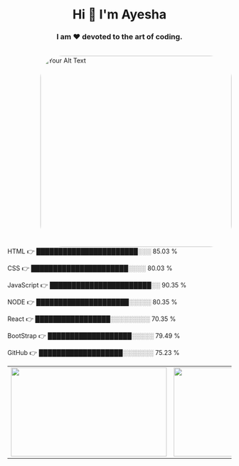 <h1 align="center">Hi 👋 I'm Ayesha</h1>
<h3 align="center">I am ❤️ devoted to the art of coding.</h3>
<br>

<img align="right" style="margin-left: 200px; border-radius: 50px;width:430px;hight:430px;" alt="Your Alt Text" src="https://miro.medium.com/v2/resize:fit:1400/format:webp/1*qdAW1TjCN57h1lbuuzvchg.gif">

HTML   👉             ███████████████████████░░░   85.03 %

CSS    👉             ██████████████████████░░░░   80.03 %

JavaScript   👉       ███████████████████████░░   90.35 %

NODE     👉           █████████████████████░░░░░   80.35 %

React    👉           █████████████████░░░░░░░░░   70.35 %

BootStrap  👉         ███████████████████░░░░░   79.49 %

GitHub  👉            ███████████████████░░░░░░░   75.23 %

<table>
  <tr>
    <td>
      <img src="https://user-images.githubusercontent.com/35374649/88078293-eb84b880-cb99-11ea-9429-bbc39fd16808.PNG" alt="" style="height: 200px;width:350px">
    </td>
    <td>
      <img src="https://camo.githubusercontent.com/9d067ffd8561a5b8a1969d35532624ce5424d607a4e84f2f24c4d1b3dfdfed2d/68747470733a2f2f6769746875622d726561646d652d73746174732e76657263656c2e6170702f6170693f757365726e616d653d61736875746f73682d706d69736872612673686f775f69636f6e733d74727565266c6f63616c653d656e" alt="" style="height: 200px;width:350px">
    </td>
    <td>    
      <img src="https://camo.githubusercontent.com/9c130d0b45942f3866bc65f70db7694254fc5389ef8b71cbd68c29ca022b0b8b/68747470733a2f2f6769746875622d726561646d652d73747265616b2d73746174732e6865726f6b756170702e636f6d2f3f757365723d61736875746f73682d706d697368726126" alt=""  style="height: 200px;width:350px">
    </td>
  </tr>
</table>
